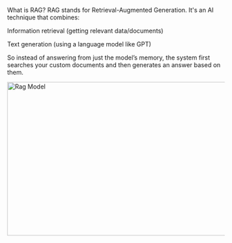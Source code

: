 What is RAG?
RAG stands for Retrieval-Augmented Generation. It's an AI technique that combines:

Information retrieval (getting relevant data/documents)

Text generation (using a language model like GPT)

So instead of answering from just the model’s memory, the system first searches your custom documents and then generates an answer based on them.

<img width="750" height="355" alt="Rag Model" src="https://github.com/user-attachments/assets/c56fd316-08f8-4920-89d2-a68eaf378fb0" />



